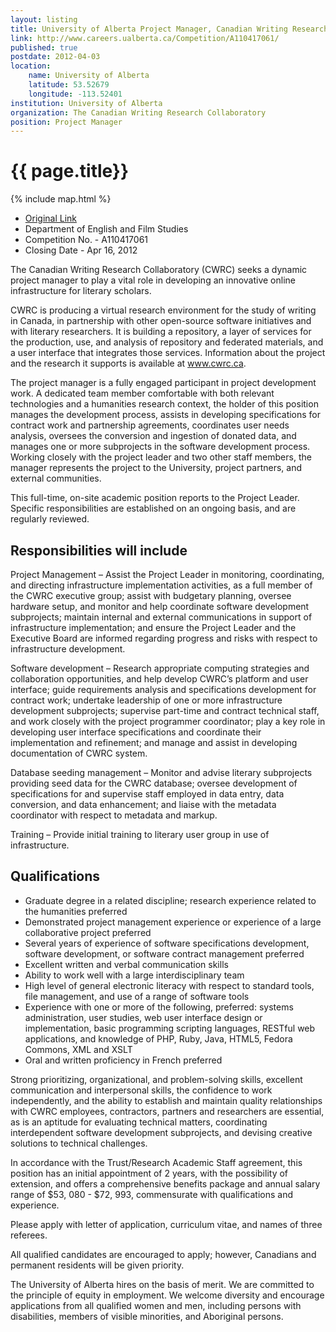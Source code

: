 ```yaml
---
layout: listing
title: University of Alberta Project Manager, Canadian Writing Research Collaboratory
link: http://www.careers.ualberta.ca/Competition/A110417061/
published: true
postdate: 2012-04-03
location:
    name: University of Alberta
    latitude: 53.52679
    longitude: -113.52401
institution: University of Alberta
organization: The Canadian Writing Research Collaboratory
position: Project Manager
---
```


# {{ page.title}}

{% include map.html %}



* [Original Link](http://www.careers.ualberta.ca/Competition/A110417061/)
* Department of English and Film Studies
* Competition No. - A110417061
* Closing Date - Apr 16, 2012

The Canadian Writing Research Collaboratory (CWRC) seeks a dynamic project manager to play a vital role in developing an innovative online infrastructure for literary scholars.

CWRC is producing a virtual research environment for the study of writing in Canada, in partnership with other open-source software initiatives and with literary researchers. It is building a repository, a layer of services for the production, use, and analysis of repository and federated materials, and a user interface that integrates those services. Information about the project and the research it supports is available at www.cwrc.ca.

The project manager is a fully engaged participant in project development work. A dedicated team member comfortable with both relevant technologies and a humanities research context, the holder of this position manages the development process, assists in developing specifications for contract work and partnership agreements, coordinates user needs analysis, oversees the conversion and ingestion of donated data, and manages one or more subprojects in the software development process. Working closely with the project leader and two other staff members, the manager represents the project to the University, project partners, and external communities.

This full-time, on-site academic position reports to the Project Leader.  Specific responsibilities are established on an ongoing basis, and are regularly reviewed.

## Responsibilities will include
Project Management – Assist the Project Leader in monitoring, coordinating, and directing infrastructure implementation activities, as a full member of the CWRC executive group; assist with budgetary planning, oversee hardware setup, and monitor and help coordinate software development subprojects; maintain internal and external communications in support of infrastructure implementation; and ensure the Project Leader and the Executive Board are informed regarding progress and risks with respect to infrastructure development.

Software development – Research appropriate computing strategies and collaboration opportunities, and help develop CWRC’s platform and user interface; guide requirements analysis and specifications development for contract work; undertake leadership of one or more infrastructure development subprojects; supervise part-time and contract technical staff, and work closely with the project programmer coordinator; play a key role in developing user interface specifications and coordinate their implementation and refinement; and manage and assist in developing documentation of CWRC system.

Database seeding management – Monitor and advise literary subprojects providing seed data for the CWRC database; oversee development of specifications for and supervise staff employed in data entry, data conversion, and data enhancement; and liaise with the metadata coordinator with respect to metadata and markup.

Training – Provide initial training to literary user group in use of infrastructure.

## Qualifications
* Graduate degree in a related discipline; research experience related to the humanities preferred
* Demonstrated project management experience or experience of a large collaborative project preferred
* Several years of experience of software specifications development, software development, or software contract management preferred
* Excellent written and verbal communication skills
* Ability to work well with a large interdisciplinary team
* High level of general electronic literacy with respect to standard tools, file management, and use of a range of software tools
* Experience with one or more of the following, preferred: systems administration, user studies, web user interface design or implementation, basic programming scripting languages, RESTful web applications, and knowledge of PHP, Ruby, Java, HTML5, Fedora Commons, XML and XSLT
* Oral and written proficiency in French preferred

Strong prioritizing, organizational, and problem-solving skills, excellent communication and interpersonal skills, the confidence to work independently, and the ability to establish and maintain quality relationships with CWRC employees, contractors, partners and researchers are essential, as is an aptitude for evaluating technical matters, coordinating interdependent software development subprojects, and devising creative solutions to technical challenges.

In accordance with the Trust/Research Academic Staff agreement, this position has an initial appointment of 2 years, with the possibility of extension, and offers a comprehensive benefits package and annual salary range of $53, 080 - $72, 993, commensurate with qualifications and experience.

Please apply with letter of application, curriculum vitae, and names of three referees.

All qualified candidates are encouraged to apply; however, Canadians and permanent residents will be given priority.

The University of Alberta hires on the basis of merit. We are committed to the principle of equity in employment. We welcome diversity and encourage applications from all qualified women and men, including persons with disabilities, members of visible minorities, and Aboriginal persons.